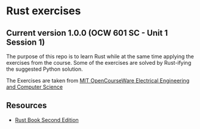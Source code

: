 # Rust exercises
## Current version 1.0.0 (OCW 601 SC - Unit 1 Session 1)
The purpose of this repo is to learn Rust while at the same time applying the exercises from the course.
Some of the exercises are solved by Rust-ifying the suggested Python solution.

The Exercises are taken from [MIT OpenCourseWare Electrical Engineering and Computer Science](https://ocw.mit.edu/courses/electrical-engineering-and-computer-science/6-01sc-introduction-to-electrical-engineering-and-computer-science-i-spring-2011/index.htm)

## Resources
* [Rust Book Second Edition](https://doc.rust-lang.org/book/second-edition/ch00-00-introduction.html)
